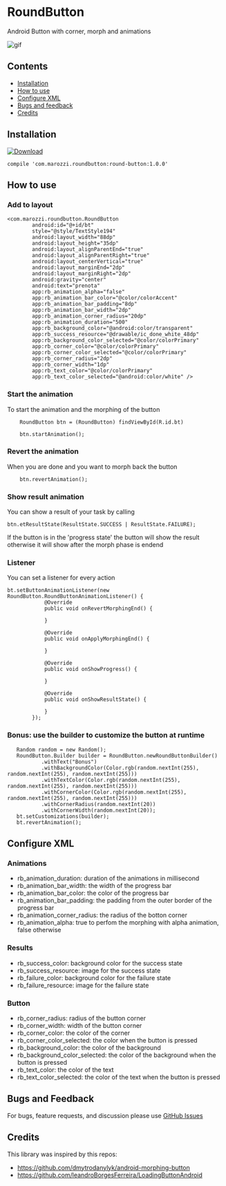 # RoundButton

Android Button with corner, morph and animations

![gif](https://imgur.com/a/qfk8H)

## Contents

- [Installation](#installation)
- [How to use](#how-to-use)
- [Configure XML](#configure-xml)
- [Bugs and feedback](#bugs-and-feedback)
- [Credits](#credits)

## Installation

[ ![Download](https://api.bintray.com/packages/maro/maven/RoundButton/images/download.svg) ](https://bintray.com/maro/maven/RoundButton/_latestVersion)

    compile 'com.marozzi.roundbutton:round-button:1.0.0'

## How to use

### Add to layout

    <com.marozzi.roundbutton.RoundButton
            android:id="@+id/bt"
            style="@style/TextStyle194"
            android:layout_width="88dp"
            android:layout_height="35dp"
            android:layout_alignParentEnd="true"
            android:layout_alignParentRight="true"
            android:layout_centerVertical="true"
            android:layout_marginEnd="2dp"
            android:layout_marginRight="2dp"
            android:gravity="center"
            android:text="prenota"
            app:rb_animation_alpha="false"
            app:rb_animation_bar_color="@color/colorAccent"
            app:rb_animation_bar_padding="8dp"
            app:rb_animation_bar_width="2dp"
            app:rb_animation_corner_radius="20dp"
            app:rb_animation_duration="500"
            app:rb_background_color="@android:color/transparent"
            app:rb_success_resource="@drawable/ic_done_white_48dp"
            app:rb_background_color_selected="@color/colorPrimary"
            app:rb_corner_color="@color/colorPrimary"
            app:rb_corner_color_selected="@color/colorPrimary"
            app:rb_corner_radius="2dp"
            app:rb_corner_width="1dp"
            app:rb_text_color="@color/colorPrimary"
            app:rb_text_color_selected="@android:color/white" />


### Start the animation

To start the animation and the morphing of the button

        RoundButton btn = (RoundButton) findViewById(R.id.bt)

        btn.startAnimation();

### Revert the animation

When you are done and you want to morph back the button

        btn.revertAnimation();

### Show result animation

You can show a result of your task by calling

    btn.etResultState(ResultState.SUCCESS | ResultState.FAILURE);

If the button is in the 'progress state' the button will show the result otherwise it will show after the morph phase is endend

### Listener

You can set a listener for every action

    bt.setButtonAnimationListener(new RoundButton.RoundButtonAnimationListener() {
                @Override
                public void onRevertMorphingEnd() {

                }

                @Override
                public void onApplyMorphingEnd() {

                }

                @Override
                public void onShowProgress() {

                }

                @Override
                public void onShowResultState() {

                }
            });

### Bonus: use the builder to customize the button at runtime

       Random random = new Random();
       RoundButton.Builder builder = RoundButton.newRoundButtonBuilder()
               .withText("Bonus")
               .withBackgroundColor(Color.rgb(random.nextInt(255), random.nextInt(255), random.nextInt(255)))
               .withTextColor(Color.rgb(random.nextInt(255), random.nextInt(255), random.nextInt(255)))
               .withCornerColor(Color.rgb(random.nextInt(255), random.nextInt(255), random.nextInt(255)))
               .withCornerRadius(random.nextInt(20))
               .withCornerWidth(random.nextInt(20));
       bt.setCustomizations(builder);
       bt.revertAnimation();

## Configure XML

###  Animations

- rb_animation_duration: duration of the animations in millisecond
- rb_animation_bar_width: the width of the progress bar
- rb_animation_bar_color: the color of the progress bar
- rb_animation_bar_padding: the padding from the outer border of the progress bar
- rb_animation_corner_radius: the radius of the botton corner
- rb_animation_alpha: true to perfom the morphing with alpha animation, false otherwise

### Results

- rb_success_color: background color for the success state
- rb_success_resource: image for the success state
- rb_failure_color: background color for the failure state
- rb_failure_resource: image for the failure state

### Button

- rb_corner_radius: radius of the button corner
- rb_corner_width: width of the button corner
- rb_corner_color: the color of the corner
- rb_corner_color_selected: the color when the button is pressed
- rb_background_color: the color of the background
- rb_background_color_selected: the color of the background when the button is pressed
- rb_text_color: the color of the text
- rb_text_color_selected: the color of the text when the button is pressed

## Bugs and Feedback

For bugs, feature requests, and discussion please use [GitHub Issues](https://github.com/JMaroz/RoundButton/issues)

## Credits

This library was inspired by this repos:

- https://github.com/dmytrodanylyk/android-morphing-button
- https://github.com/leandroBorgesFerreira/LoadingButtonAndroid


